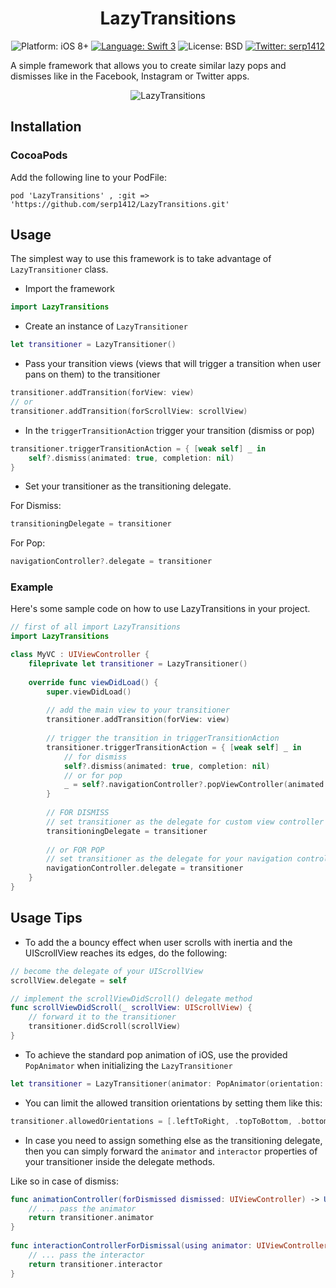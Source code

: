 <h1 align="center">LazyTransitions</h1>

<p align="center">
    <img src="https://img.shields.io/badge/platform-iOS8+-blue.svg?style=flat" alt="Platform: iOS 8+"/>
    <a href="https://developer.apple.com/swift"><img src="https://img.shields.io/badge/language-swift%203-4BC51D.svg?style=flat" alt="Language: Swift 3" /></a>
    <img src="http://img.shields.io/badge/license-BSD-lightgrey.svg?style=flat" alt="License: BSD" />
    <a href="http://twitter.com/serp1412"><img src="https://img.shields.io/badge/twitter-@serp1412-blue.svg?style=flat" alt="Twitter: serp1412" /></a>
</p>

A simple framework that allows you to create similar lazy pops and dismisses like in the Facebook, Instagram or Twitter apps.

<p align="center" >
<img src="https://github.com/serp1412/LazyTransitions/blob/master/LazyTransitionsDemo.gif" alt="LazyTransitions" title="LazyTransitions demo">
</p>

## Installation

### CocoaPods

Add the following line to your PodFile:

``` pod 'LazyTransitions' , :git => 'https://github.com/serp1412/LazyTransitions.git' ``` 

## Usage

The simplest way to use this framework is to take advantage of `LazyTransitioner` class.

* Import the framework
```swift
import LazyTransitions
```
* Create an instance of `LazyTransitioner`
```swift
let transitioner = LazyTransitioner()
```
* Pass your transition views (views that will trigger a transition when user pans on them) to the transitioner
```swift
transitioner.addTransition(forView: view)
// or
transitioner.addTransition(forScrollView: scrollView)
```
* In the `triggerTransitionAction` trigger your transition (dismiss or pop)
```swift
transitioner.triggerTransitionAction = { [weak self] _ in
    self?.dismiss(animated: true, completion: nil)
}
```

* Set your transitioner as the transitioning delegate.

For Dismiss:
```swift
transitioningDelegate = transitioner
```

For Pop:
```swift
navigationController?.delegate = transitioner
```

### Example

Here's some sample code on how to use LazyTransitions in your project.

```swift
// first of all import LazyTransitions
import LazyTransitions

class MyVC : UIViewController {
    fileprivate let transitioner = LazyTransitioner()
    
    override func viewDidLoad() {
        super.viewDidLoad()
        
        // add the main view to your transitioner
        transitioner.addTransition(forView: view)
        
        // trigger the transition in triggerTransitionAction
        transitioner.triggerTransitionAction = { [weak self] _ in
            // for dismiss
            self?.dismiss(animated: true, completion: nil)
            // or for pop
            _ = self?.navigationController?.popViewController(animated: true)
        }
        
        // FOR DISMISS
        // set transitioner as the delegate for custom view controller transitioning
        transitioningDelegate = transitioner
        
        // or FOR POP
        // set transitioner as the delegate for your navigation controller
        navigationController.delegate = transitioner
    }
}
```

## Usage Tips

* To add the a bouncy effect when user scrolls with inertia and the UIScrollView reaches its edges, do the following:
```swift
// become the delegate of your UIScrollView
scrollView.delegate = self

// implement the scrollViewDidScroll() delegate method
func scrollViewDidScroll(_ scrollView: UIScrollView) {
    // forward it to the transitioner
    transitioner.didScroll(scrollView)
}
```

* To achieve the standard pop animation of iOS, use the provided `PopAnimator` when initializing the `LazyTransitioner`

```swift 
let transitioner = LazyTransitioner(animator: PopAnimator(orientation: .leftToRight))
```

* You can limit the allowed transition orientations by setting them like this:
```swift
transitioner.allowedOrientations = [.leftToRight, .topToBottom, .bottomToTop]
```

* In case you need to assign something else as the transitioning delegate, then you can simply forward the `animator` and `interactor` properties of your transitioner inside the delegate methods.

Like so in case of dismiss:
```swift
func animationController(forDismissed dismissed: UIViewController) -> UIViewControllerAnimatedTransitioning? {
    // ... pass the animator
    return transitioner.animator
}
    
func interactionControllerForDismissal(using animator: UIViewControllerAnimatedTransitioning) -> UIViewControllerInteractiveTransitioning? {
    // ... pass the interactor
    return transitioner.interactor
}
```
